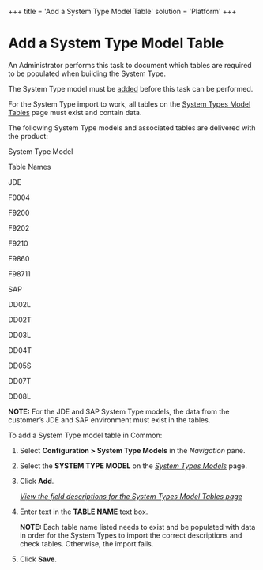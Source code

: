 +++
title = 'Add a System Type Model Table'
solution = 'Platform'
+++

# Add a System Type Model Table

An Administrator performs this task to document which tables are
required to be populated when building the System Type.

The System Type model must be [added](Add_a_New_System_Type_Model.htm)
before this task can be performed.

For the System Type import to work, all tables on the [System Types
Model Tables](../Page_Desc/System_Types_Model_Tables.htm) page must
exist and contain data.

The following System Type models and associated tables are delivered
with the product:

System Type Model

Table Names

JDE

F0004

F9200

F9202

F9210

F9860

F98711

SAP

DD02L

DD02T

DD03L

DD04T

DD05S

DD07T

DD08L

**NOTE:** For the JDE and SAP System Type models, the data from the
customer’s JDE and SAP environment must exist in the tables.

To add a System Type model table in Common:

1.  Select **Configuration \> System Type Models** in the *Navigation*
    pane.

2.  Select the **SYSTEM TYPE MODEL** on the *[System Types
    Models](../Page_Desc/System_Types_Models_H.htm)* page.

3.  Click **Add**.
    
    *[View the field descriptions for the System Types Model Tables
    page](../Page_Desc/System_Types_Model_Tables.htm)*

4.  Enter text in the **TABLE NAME** text box.
    
    **NOTE:** Each table name listed needs to exist and be populated
    with data in order for the System Types to import the correct
    descriptions and check tables. Otherwise, the import fails.

5.  Click **Save**.
